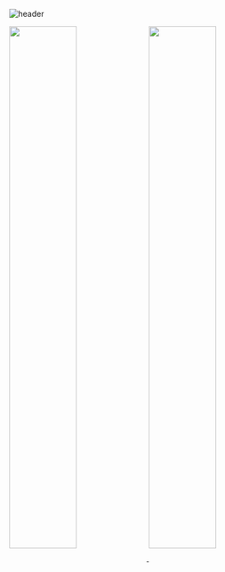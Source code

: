 ![header](https://capsule-render.vercel.app/api?type=wave&height=150&text=Younghun%20👋%20&fontSize=90)

<a href="https://github.com/anuraghazra/github-readme-stats">
  <img align="center" width=49%
       src="https://github-readme-stats.vercel.app/api?username=youngban&count_private=true&hide=stars,prs&custom_title=younghun's%20Github%20Stats&hide_rank=true&theme=graywhite" />
</a>
<a href="https://github.com/anuraghazra/github-readme-stats">
  <img align="center" width=49%
       src="https://github-readme-stats.vercel.app/api/top-langs/?username=youngban&layout=compact" />
</a>

<!--
**youngban/youngban** is a ✨ _special_ ✨ repository because its `README.md` (this file) appears on your GitHub profile.

Here are some ideas to get you started:

- 🔭 I’m currently working on ...
- 🌱 I’m currently learning ...
- 👯 I’m looking to collaborate on ...
- 🤔 I’m looking for help with ...
- 💬 Ask me about ...
- 📫 How to reach me: ...
- 😄 Pronouns: ...
- ⚡ Fun fact: ...
-->
